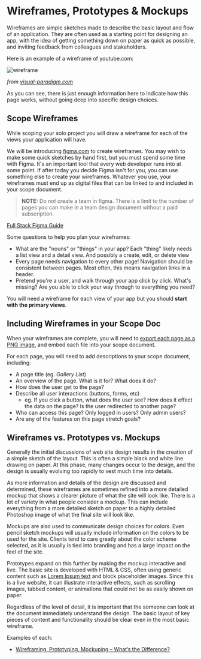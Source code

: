 # Wireframes, Prototypes & Mockups

Wireframes are simple sketches made to describe the basic layout and flow of an application. They are often used as a starting point for designing an app, with the idea of getting something down on paper as quick as possible, and inviting feedback from colleagues and stakeholders.

Here is an example of a wireframe of youtube.com:

![wireframe](https://cdn-images.visual-paradigm.com/handbooks/agile-handbook/wireframe/01-youtube-wireframe-example.png)

_from [visual-paradigm.com](https://www.visual-paradigm.com/learning/handbooks/agile-handbook/wireframe.jsp)_

As you can see, there is just enough information here to indicate how this page works, without going deep into specific design choices.

## Scope Wireframes

While scoping your solo project you will draw a wireframe for each of the views your application will have. 

We will be introducing [figma.com](https://www.figma.com) to create wireframes. You may wish to make some quick sketches by hand first, but you must spend some time with Figma.  It's an important tool that every web developer runs into at some point.  If after today you decide Figma isn't for you, you can use something else to create your wireframes.  Whatever you use, your wireframes must end up as digital files that can be linked to and included in your scope document.

> **NOTE:** Do _not_ create a team in figma. There is a limit to the number of pages you can make in a team design document without a paid subscription.

[Full Stack Figma Guide](https://primedigitalacademy.notion.site/Figma-for-Fullstack-82b8053dd2024cafb1eab15b83b7fa24)

Some questions to help you plan your wireframes:

- What are the "nouns" or "things" in your app? Each "thing" likely needs a list view and a detail view. And possibly a create, edit, or delete view
- Every page needs navigation to every other page! Navigation should be consistent between pages. Most often, this means navigation links in a header.
- Pretend you're a user, and walk through your app click by click. What's missing? Are you able to click your way through to everything you need?

You will need a wireframe for each view of your app but you should __start with the primary views__. 

## Including Wireframes in your Scope Doc

When your wireframes are complete, you will need to [export each page as a PNG image](https://help.figma.com/hc/en-us/articles/360040028114-Guide-to-exports-in-Figma#Export_assets_from_Figma), and embed each file into your scope document.

For each page, you will need to add descriptions to your scope document, including:

- A page title (eg. _Gallery List_)
- An overview of the page. What is it for? What does it do?
- How does the user get to the page?
- Describe all user interactions (buttons, forms, etc)
  - eg. If you click a button, what does the user see? How does it effect the data on the page? Is the user redirected to another page? 
- Who can access this page? Only logged in users? Only admin users?
- Are any of the features on this page stretch goals?


## Wireframes vs. Prototypes vs. Mockups

Generally the initial discussions of web site design results in the creation of a simple sketch of the layout. This is often a simple black and white line drawing on paper. At this phase, many changes occur to the design, and the design is usually evolving too rapidly to vest much time into details.

As more information and details of the design are discussed and determined, these wireframes are sometimes refined into a more detailed mockup that shows a clearer picture of what the site will look like. There is a lot of variety in what people consider a mockup. This can include everything from a more detailed sketch on paper to a highly detailed Photoshop image of what the final site will look like.

Mockups are also used to communicate design choices for colors. Even pencil sketch mockups will usually include information on the colors to be used for the site. Clients tend to care greatly about the color scheme selected, as it is usually is tied into branding and has a large impact on the feel of the site.

Prototypes expand on this further by making the mockup interactive and live. The basic site is developed with HTML & CSS, often using generic content such as [Lorem Ipsum text](http://www.lipsum.com/) and block placeholder images. Since this is a live website, it can illustrate interactive effects, such as scrolling images, tabbed content, or animations that could not be as easily shown on paper.

Regardless of the level of detail, it is important that the someone can look at the document immediately understand the design. The basic layout of key pieces of content and functionality should be clear even in the most basic wireframe. 

Examples of each: 

- [Wireframing, Prototyping, Mockuping – What’s the Difference?](https://designmodo.com/wireframing-prototyping-mockuping/)

